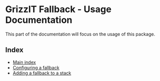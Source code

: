 # GrizzIT Fallback - Usage Documentation

This part of the documentation will focus on the usage of this package.

## Index

- [Main index](../index.md)
- [Configuring a fallback](configuring-a-fallback.md)
- [Adding a fallback to a stack](adding-a-fallback-to-a-stack.md)
